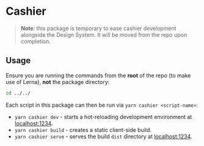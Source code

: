 # Cashier

> **Note**: this package is temporary to ease cashier development alongside the Design System. It will be moved from the repo upon completion.

## Usage

Ensure you are running the commands from the **root** of the repo (to make use of Lerna), **not** the package directory:

```sh
cd ../../
```

Each script in this package can then be run via `yarn cashier <script-name>`:

- `yarn cashier dev` - starts a hot-reloading development environment at [localhost:1234](http://localhost:1234/).
- `yarn cashier build` - creates a static client-side build.
- `yarn cashier serve` - serves the build `dist` directory at [localhost:1234](http://localhost:1234/).

